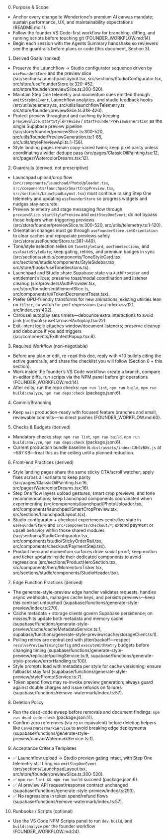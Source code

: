 0. Purpose & Scope
- Anchor every change to Wondertone's premium AI canvas mandate; sustain performance, UX, and maintainability expectations (README.md:1).
- Follow the founder VS Code-first workflow for branching, diffing, and running scripts before touching git (FOUNDER_WORKFLOW.md:14).
- Begin each session with the Agents Summary handshake so reviewers see the guardrails before plans or code (this document, Section 3).

1. Derived Goals (ranked)
- Preserve the Launchflow → Studio configurator sequence driven by `useFounderStore` and the preview slice (src/sections/LaunchpadLayout.tsx, src/sections/StudioConfigurator.tsx, src/store/useFounderStore.ts:320-452, src/store/founder/previewSlice.ts:300-520).
- Maintain Step One telemetry and momentum cues emitted through `emitStepOneEvent`, Launchflow analytics, and studio feedback hooks (src/utils/telemetry.ts, src/utils/launchflowTelemetry.ts, src/store/founder/previewSlice.ts:318-420).
- Protect preview throughput and caching by keeping `previewSlice.startStylePreview` / `startFounderPreviewGeneration` as the single Supabase preview pipeline (src/store/founder/previewSlice.ts:300-520, src/utils/founderPreviewGeneration.ts:1-85, src/utils/stylePreviewApi.ts:1-156).
- Style landing pages remain copy-varied twins; keep pixel parity unless coordinating a wider dedupe pass (src/pages/ClassicOilPainting.tsx:12, src/pages/WatercolorDreams.tsx:12).

2. Guardrails (derived, not prescriptive)
- Launchpad upload/crop flow (`src/components/launchpad/PhotoUploader.tsx`, `src/components/launchpad/SmartCropPreview.tsx`, `src/sections/LaunchpadLayout.tsx`) must continue raising Step One telemetry and updating `useFounderStore` so progress widgets and nudges stay accurate.
- Preview telemetry and stage messaging flow through `previewSlice.startStylePreview` and `emitStepOneEvent`; do not bypass those helpers when triggering previews (src/store/founder/previewSlice.ts:300-520, src/utils/telemetry.ts:1-120).
- Orientation changes must go through `useFounderStore.setOrientation` to clear caches and repopulate previews safely (src/store/useFounderStore.ts:381-449).
- Tone/style selection relies on `ToneStyleCard`, `useToneSections`, and `evaluateStyleGate`; keep gating, retries, and premium badges in sync (src/sections/studio/components/ToneStyleCard.tsx, src/sections/studio/components/StyleSidebar.tsx, src/store/hooks/useToneSections.ts).
- Launchpad and Studio share Supabase state via `AuthProvider` and entitlement slices; preserve toast/modal coordination and listener cleanup (src/providers/AuthProvider.tsx, src/store/founder/entitlementSlice.ts, src/components/ui/TokenDecrementToast.tsx).
- Prefer GPU-friendly transforms for new animations; existing utilities lean on `filter`, so watch for perf regressions (src/index.css:121, src/index.css:402).
- Carousel autoplay sets timers—debounce extra interactions to avoid jank (src/hooks/useCarouselAutoplay.tsx:22).
- Exit-intent logic attaches window/document listeners; preserve cleanup and debounce if you add triggers (src/components/ExitIntentPopup.tsx:8).

3. Required Workflow (non-negotiable)
- Before any plan or edit, re-read this doc, reply with ≤10 bullets citing the active guardrails, and share the checklist you will follow (Section 0 + this section).
- Work inside the founder’s VS Code workflow: create a branch, compare in-editor diffs, run scripts via the NPM panel before git operations (FOUNDER_WORKFLOW.md:14).
- After edits, run the repo checks: `npm run lint`, `npm run build`, `npm run build:analyze`, `npm run deps:check` (package.json:6).

4. Commit/Branching
- Keep `main` production-ready with focused feature branches and small, reviewable commits—no direct pushes (FOUNDER_WORKFLOW.md:60).

5. Checks & Budgets (derived)
- Mandatory checks stay: `npm run lint`, `npm run build`, `npm run build:analyze`, `npm run deps:check` (package.json:6).
- Current production bundle baseline is `dist/assets/index-CJh0zBXk.js` at ~567 KB—treat this as the ceiling until a planned reduction.

6. Front-end Practices (derived)
- Style landing pages share the same sticky CTA/scroll watcher; apply fixes across all variants to keep parity (src/pages/ClassicOilPainting.tsx:16, src/pages/WatercolorDreams.tsx:16).
- Step One flow layers upload gestures, smart crop previews, and tone recommendations; keep Launchpad components coordinated when experimenting (src/components/launchpad/PhotoUploader.tsx, src/components/launchpad/SmartCropPreview.tsx, src/sections/LaunchpadLayout.tsx).
- Studio configurator + checkout experiences centralize state in `useFounderStore` and `src/components/checkout/*`; extend payment or upsell behavior within those shared modules (src/sections/StudioConfigurator.tsx, src/components/studio/StickyOrderRail.tsx, src/components/checkout/PaymentStep.tsx).
- Product hero and momentum surfaces drive social proof; keep motion and ticker updates inside their dedicated components to avoid regressions (src/sections/ProductHeroSection.tsx, src/components/hero/MomentumTicker.tsx, src/sections/studio/components/StudioHeader.tsx).

7. Edge Function Practices (derived)
- The generate-style-preview edge handler validates requests, handles async webhooks, manages cache keys, and persists previews—keep this contract untouched (supabase/functions/generate-style-preview/index.ts:270).
- Cache metadata + storage clients govern Supabase persistence; on misses/hits update both metadata and memory cache (supabase/functions/generate-style-preview/cache/cacheMetadataService.ts:1, supabase/functions/generate-style-preview/cache/storageClient.ts:1).
- Polling retries are centralized with jitter/backoff—respect `resolvePreviewTimingConfig` and `executeWithRetry` budgets before changing timing (supabase/functions/generate-style-preview/replicate/pollingService.ts:9, supabase/functions/generate-style-preview/errorHandling.ts:100).
- Style prompts load with metadata per style for cache versioning; ensure fallbacks stay fast (supabase/functions/generate-style-preview/stylePromptService.ts:7).
- Token spend flows may re-invoke preview generation; always guard against double charges and issue refunds on failures (supabase/functions/remove-watermark/index.ts:57).

8. Deletion Policy
- Run the dead-code sweep before removals and document findings: `npm run dead-code:check` (package.json:11).
- Confirm zero references (via `rg` or equivalent) before deleting helpers like `CanvasWatermarkService` to avoid breaking edge deployments (supabase/functions/generate-style-preview/canvasWatermarkService.ts:1).

9. Acceptance Criteria Templates
- ✅ Launchflow upload → Studio preview gating intact, with Step One telemetry still firing via `emitStepOneEvent` (src/sections/LaunchpadLayout.tsx, src/store/founder/previewSlice.ts:300-520).
- ✅ `npm run lint && npm run build` succeed (package.json:6).
- ✅ AI preview API request/response contract unchanged (supabase/functions/generate-style-preview/index.ts:293).
- ✅ No regressions in token spend/refund flows (supabase/functions/remove-watermark/index.ts:57).

10. Runbooks / Scripts (optional)
- Use the VS Code NPM Scripts panel to run `dev`, `build`, and `build:analyze` per the founder workflow (FOUNDER_WORKFLOW.md:24).
